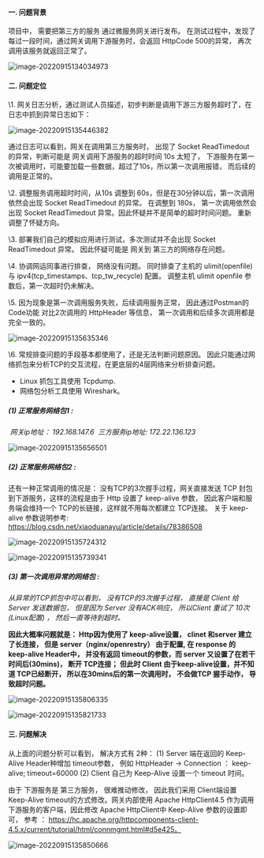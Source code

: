 #### **一. 问题背景**

项目中， 需要把第三方的服务 通过微服务网关进行发布。 在测试过程中，发现了每过一段时间，通过网关调用下游服务时，会返回 HttpCode 500的异常， 再次调用该服务就返回正常了。 


![image-20220915134034973](https://raw.githubusercontent.com/niusb/picGo/main/img/image-20220915134034973.png?token=AUCVAJECFLERZQUZGOMI2TDDEK5RK)



#### **二. 问题定位**

\1. 网关日志分析，通过测试人员描述，初步判断是调用下游三方服务超时了，在日志中抓到异常日志如下：

![image-20220915135446382](https://raw.githubusercontent.com/niusb/picGo/main/img/image-20220915135446382.png)


通过日志可以看到，网关在调用第三方服务时， 出现了 Socket ReadTimedout 的异常，判断可能是 网关调用下游服务的超时时间 10s 太短了， 下游服务在第一次被调用时，可能要加载一些数据，超过了10s，所以第一次调用报错， 而后续的调用是正常的。

\2. 调整服务调用超时时间，从10s 调整到 60s，但是在30分钟以后，第一次调用依然会出现 Socket ReadTimedout 的异常。 在调整到 180s， 第一次调用依然会出现 Socket ReadTimedout 异常。因此怀疑并不是简单的超时时间问题。 重新调整了怀疑方向。

\3. 部署我们自己的模拟应用进行测试，多次测试并不会出现 Socket ReadTimedout 异常。 因此怀疑可能是 网关到 第三方的网络存在问题。

\4. 协调网运同事进行排查， 网络没有问题。 同时排查了主机的 ulimit(openfile) 与 ipv4(tcp_timestamps、tcp_tw_recycle) 配置。 调整主机 ulimit openfile 参数后，第一次超时仍未解决。

\5. 因为现象是第一次调用服务失败，后续调用服务正常， 因此通过Postman的 Code功能 对比2次调用的 HttpHeader 等信息， 第一次调用和后续多次调用都是完全一致的。 

![image-20220915135635346](https://raw.githubusercontent.com/niusb/picGo/main/img/image-20220915135635346.png)




\6. 常规排查问题的手段基本都使用了，还是无法判断问题原因。 因此只能通过网络抓包来分析TCP的交互流程，在更底层的4层网络来分析排查问题。

- Linux 抓包工具使用 Tcpdump.
- 网络包分析工具使用 Wireshark。

##### **(1) 正常服务网络包1 :**

​    *网关ip地址： 192.168.147.6
​    三方服务ip地址: 172.22.136.123*


![image-20220915135656501](https://raw.githubusercontent.com/niusb/picGo/main/img/image-20220915135656501.png)

##### **(2) 正常服务网络包2 :**


还有一种正常调用的情况是： 没有TCP的3次握手过程，网关直接发送 TCP 封包到下游服务，这样的流程是由于 Http 设置了 keep-alive 参数， 因此客户端和服务端会维持一个 TCP的长链接，这样就不用每次都建立 TCP连接。 关于 keep-alive 参数说明参考: https://blog.csdn.net/xiaoduanayu/article/details/78386508

![image-20220915135724312](https://raw.githubusercontent.com/niusb/picGo/main/img/image-20220915135724312.png)

![image-20220915135739341](https://raw.githubusercontent.com/niusb/picGo/main/img/image-20220915135739341.png)

##### **(3) 第一次调用异常的网络包 :**


*从异常的TCP抓包中可以看到， 没有TCP的3次握手过程， 直接是 Client 给 Server 发送数据包， 但是因为 Server 没有ACK响应， 所以Client 重试了 10次(Linux配置) ， 然后一直等待到超时。*

**因此大概率问题就是： Http因为使用了 keep-alive设置， clinet 和server 建立了长连接， 但是 server（nginx/openrestry） 由于配置, 在 response 的 keep-alive Header中， 并没有返回 timeout的参数，而 server 又设置了在若干时间后(30mins)， 断开 TCP连接； 但此时 Client 由于keep-alive设置，并不知道 TCP已经断开， 所以在30mins后的第一次调用时， 不会做TCP 握手动作， 导致超时问题。** 

![image-20220915135806335](https://raw.githubusercontent.com/niusb/picGo/main/img/image-20220915135806335.png)

 

![image-20220915135821733](https://raw.githubusercontent.com/niusb/picGo/main/img/image-20220915135821733.png)



#### **三. 问题解决**

从上面的问题分析可以看到， 解决方式有 2种：
 (1) Server 端在返回的 Keep-Alive Header种增加 timeout参数， 例如 HttpHeader -> Connection ： keep-alive; timeout=60000
(2) Client 自己为 Keep-Alive 设置一个 timeout 时间。

由于 下游服务是 第三方服务， 很难推动修改， 因此我们采用 Client端设置 Keep-Alive timeout的方式修改。网关内部使用 Apache HttpClient4.5 作为调用下游服务的客户端，因此修改 Apache HttpClient中 Keep-Alive 参数的设置即可， 参考 ： https://hc.apache.org/httpcomponents-client-4.5.x/current/tutorial/html/connmgmt.html#d5e425。


![image-20220915135850666](https://raw.githubusercontent.com/niusb/picGo/main/img/image-20220915135850666.png)